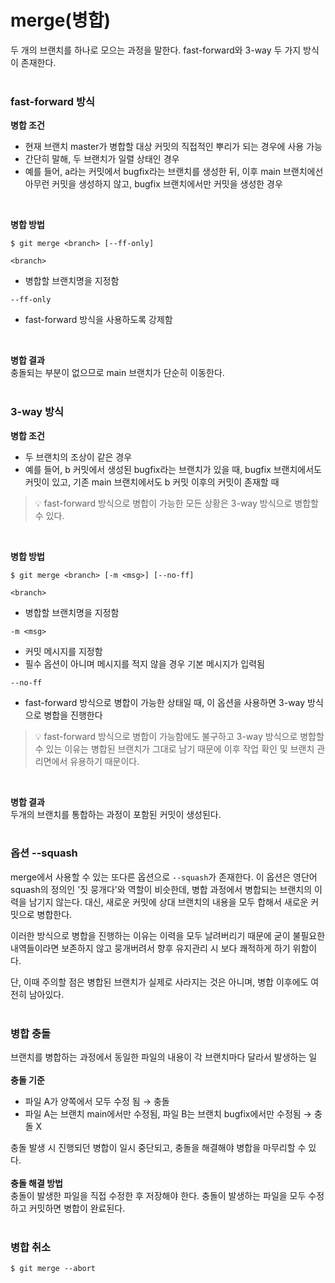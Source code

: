 # merge(병합)
두 개의 브랜치를 하나로 모으는 과정을 말한다. fast-forward와 3-way 두 가지 방식이 존재한다.  
<br>

### fast-forward 방식
**병합 조건**
- 현재 브랜치 master가 병합할 대상 커밋의 직접적인 뿌리가 되는 경우에 사용 가능
- 간단히 말해, 두 브랜치가 일렬 상태인 경우
- 예를 들어, a라는 커밋에서 bugfix라는 브랜치를 생성한 뒤, 이후 main 브랜치에선 아무런 커밋을 생성하지 않고, bugfix 브랜치에서만 커밋을 생성한 경우  
<br>

**병합 방법**
```
$ git merge <branch> [--ff-only]
```

`<branch>`
- 병합할 브랜치명을 지정함

`--ff-only`
- fast-forward 방식을 사용하도록 강제함  
<br>

**병합 결과**  
충돌되는 부분이 없으므로 main 브랜치가 단순히 이동한다.  
<br>

### 3-way 방식
**병합 조건**
- 두 브랜치의 조상이 같은 경우
- 예를 들어, b 커밋에서 생성된 bugfix라는 브랜치가 있을 때, bugfix 브랜치에서도 커밋이 있고, 기존 main 브랜치에서도 b 커밋 이후의 커밋이 존재할 때

> 💡 fast-forward 방식으로 병합이 가능한 모든 상황은 3-way 방식으로 병합할 수 있다.  
<br>

**병합 방법**
```
$ git merge <branch> [-m <msg>] [--no-ff]
```
`<branch>`
- 병합할 브랜치명을 지정함

`-m <msg>`
- 커밋 메시지를 지정함
- 필수 옵션이 아니며 메시지를 적지 않을 경우 기본 메시지가 입력됨

`--no-ff`
- fast-forward 방식으로 병합이 가능한 상태일 때, 이 옵션을 사용하면 3-way 방식으로 병합을 진행한다  

> 💡 fast-forward 방식으로 병합이 가능함에도 불구하고 3-way 방식으로 병합할 수 있는 이유는 병합된 브랜치가 그대로 남기 때문에 이후 작업 확인 및 브랜치 관리면에서 유용하기 때문이다.  
<br>

**병합 결과**  
두개의 브랜치를 통합하는 과정이 포함된 커밋이 생성된다.  
<br>

### 옵션 --squash
merge에서 사용할 수 있는 또다른 옵션으로 `--squash`가 존재한다. 이 옵션은 영단어 squash의 정의인 '짓 뭉개다'와 역할이 비슷한데, 병합 과정에서 병합되는 브랜치의 이력을 남기지 않는다. 대신, 새로운 커밋에 상대 브랜치의 내용을 모두 합해서 새로운 커밋으로 병합한다.  

이러한 방식으로 병합을 진행하는 이유는 이력을 모두 날려버리기 때문에 굳이 불필요한 내역들이라면 보존하지 않고 뭉개버려서 향후 유지관리 시 보다 쾌적하게 하기 위함이다.  

단, 이때 주의할 점은 병합된 브랜치가 실제로 사라지는 것은 아니며, 병합 이후에도 여전히 남아있다.  
<br>

### 병합 충돌
브랜치를 병합하는 과정에서 동일한 파일의 내용이 각 브랜치마다 달라서 발생하는 일  
<br>
**충돌 기준**
- 파일 A가 양쪽에서 모두 수정 됨 → 충돌
- 파일 A는 브랜치 main에서만 수정됨, 파일 B는 브랜치 bugfix에서만 수정됨 → 충돌 X

충돌 발생 시 진행되던 병합이 일시 중단되고, 충돌을 해결해야 병합을 마무리할 수 있다.  
<br>
**충돌 해결 방법**  
충돌이 발생한 파일을 직접 수정한 후 저장해야 한다. 충돌이 발생하는 파일을 모두 수정하고 커밋하면 병합이 완료된다.  
<br>

### 병합 취소
```
$ git merge --abort
```